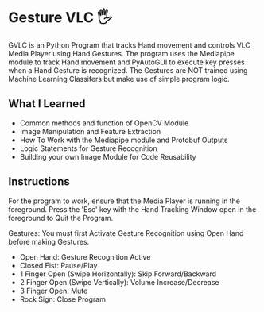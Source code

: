# Gesture VLC 🖐️

GVLC is an Python Program that tracks Hand movement and controls VLC Media Player using Hand Gestures. The program uses the Mediapipe module to track Hand movement and PyAutoGUI to execute key presses when a Hand Gesture is recognized. The Gestures are NOT trained using Machine Learning Classifers but make use of simple program logic.


## What I Learned
- Common methods and function of OpenCV Module
- Image Manipulation and Feature Extraction
- How To Work with the Mediapipe module and Protobuf Outputs
- Logic Statements for Gesture Recognition
- Building your own Image Module for Code Reusability

## Instructions

For the program to work, ensure that the Media Player is running in the foreground.
Press the 'Esc' key with the Hand Tracking Window open in the foreground to Quit the Program.

Gestures:
You must first Activate Gesture Recognition using Open Hand before making Gestures.

- Open Hand: Gesture Recognition Active
- Closed Fist: Pause/Play
- 1 Finger Open (Swipe Horizontally): Skip Forward/Backward
- 2 Finger Open (Swipe Vertically): Volume Increase/Decrease
- 3 Finger Open: Mute
- Rock Sign: Close Program
